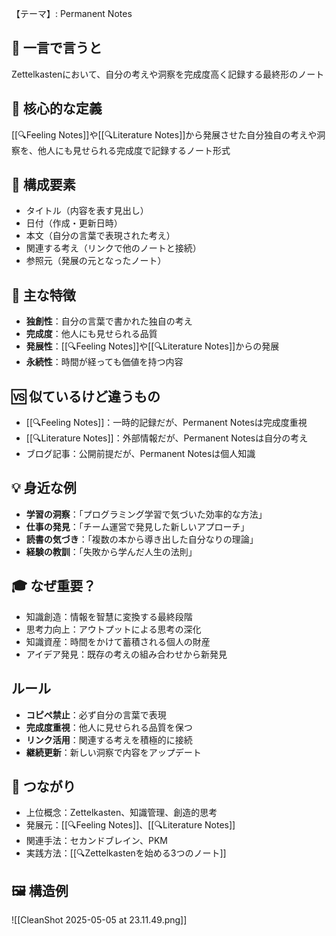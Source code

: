 【テーマ】: Permanent Notes

## 📝 一言で言うと
Zettelkastenにおいて、自分の考えや洞察を完成度高く記録する最終形のノート

## 🎯 核心的な定義
[[🔍Feeling Notes]]や[[🔍Literature Notes]]から発展させた自分独自の考えや洞察を、他人にも見せられる完成度で記録するノート形式

## 🔗 構成要素
- タイトル（内容を表す見出し）
- 日付（作成・更新日時）
- 本文（自分の言葉で表現された考え）
- 関連する考え（リンクで他のノートと接続）
- 参照元（発展の元となったノート）

## 🌟 主な特徴
- **独創性**：自分の言葉で書かれた独自の考え
- **完成度**：他人にも見せられる品質
- **発展性**：[[🔍Feeling Notes]]や[[🔍Literature Notes]]からの発展
- **永続性**：時間が経っても価値を持つ内容

## 🆚 似ているけど違うもの
- [[🔍Feeling Notes]]：一時的記録だが、Permanent Notesは完成度重視
- [[🔍Literature Notes]]：外部情報だが、Permanent Notesは自分の考え
- ブログ記事：公開前提だが、Permanent Notesは個人知識

## 💡 身近な例
- **学習の洞察**：「プログラミング学習で気づいた効率的な方法」
- **仕事の発見**：「チーム運営で発見した新しいアプローチ」
- **読書の気づき**：「複数の本から導き出した自分なりの理論」
- **経験の教訓**：「失敗から学んだ人生の法則」

## 🎓 なぜ重要？
- 知識創造：情報を智慧に変換する最終段階
- 思考力向上：アウトプットによる思考の深化
- 知識資産：時間をかけて蓄積される個人の財産
- アイデア発見：既存の考えの組み合わせから新発見

## ルール
- **コピペ禁止**：必ず自分の言葉で表現
- **完成度重視**：他人に見せられる品質を保つ
- **リンク活用**：関連する考えを積極的に接続
- **継続更新**：新しい洞察で内容をアップデート

## 🔄 つながり
- 上位概念：Zettelkasten、知識管理、創造的思考
- 発展元：[[🔍Feeling Notes]]、[[🔍Literature Notes]]
- 関連手法：セカンドブレイン、PKM
- 実践方法：[[🔍Zettelkastenを始める3つのノート]]

## 🖼️ 構造例
![[CleanShot 2025-05-05 at 23.11.49.png]]